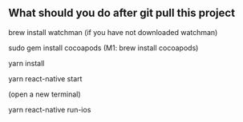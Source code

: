 ## What should you do after git pull this project

brew install watchman (if you have not downloaded watchman)

sudo gem install cocoapods (M1: brew install cocoapods)

yarn install

yarn react-native start

(open a new terminal)

yarn react-native run-ios